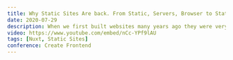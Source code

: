 ```yaml
---
title: Why Static Sites Are back. From Static, Servers, Browser to Static
date: 2020-07-29
description: When we first built websites many years ago they were very static. It was all we knew. Html with some CSS and a tiny bit of JavaScript. A typical website from 1996, SpaceJam which really shows how static sites are.
video: https://www.youtube.com/embed/nCc-YPf9lAU
tags: [Nuxt, Static Sites]
conference: Create Frontend
---
```

